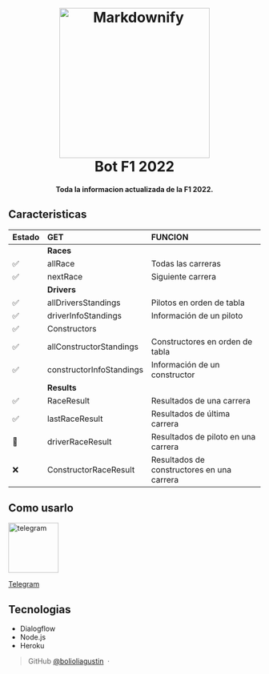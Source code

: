 
<h1 align="center">
  <br>
  <img src="https://logodownload.org/wp-content/uploads/2016/11/formula-1-logo-7.png" alt="Markdownify" width="300">
  <br>
  Bot F1 2022
  <br>
</h1>
<h4 align="center">Toda la informacion actualizada de la F1 2022.</h4>

## Caracteristicas
|Estado |GET|FUNCION|
|:----|:----|:----|
| |**Races**| |
|✅ |allRace|Todas las carreras|
| ✅|nextRace|Siguiente carrera|
| |**Drivers**| |
|✅ |allDriversStandings|Pilotos en orden de tabla|
|✅ |driverInfoStandings|Información de un piloto|
|✅ |Constructors| |
|✅ |allConstructorStandings|Constructores en orden de tabla|
| ✅|constructorInfoStandings|Información de un constructor|
| |**Results**| |
|✅ |RaceResult|Resultados de una carrera|
|✅ |lastRaceResult|Resultados de última carrera|
| 🚧|driverRaceResult|Resultados de piloto en una carrera|
| ❌|ConstructorRaceResult|Resultados de constructores en una carrera|

## Como usarlo
<img href ="https://t.me/F1_22_Bot" src="https://upload.wikimedia.org/wikipedia/commons/thumb/8/82/Telegram_logo.svg/512px-Telegram_logo.svg.png" alt="telegram" width="100">

 [Telegram](https://t.me/F1_22_Bot)

## Tecnologias

* Dialogflow
* Node.js
* Heroku

> GitHub [@bolioliagustin](https://github.com/bolioliagustin) &nbsp;&middot;&nbsp;
